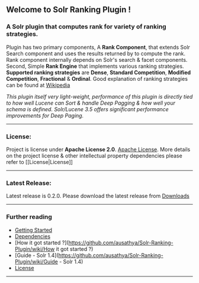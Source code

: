 ## Welcome to Solr Ranking Plugin !
### A Solr plugin that computes rank for variety of ranking strategies.

  Plugin has two primary components, A **Rank Component**, that extends Solr Search component and uses the results returned by to compute the rank. Rank component internally depends on Solr's search & facet components. Second, Simple **Rank Engine** that implements various ranking strategies. **Supported ranking strategies** are **Dense**, **Standard Competition**, **Modified Competition**, **Fractional** & **Ordinal**. Good explanation of ranking strategies can be found at [Wikipedia](http://en.wikipedia.org/wiki/Ranking)

_This plugin itself very light-weight, performance of this plugin is directly tied to how well Lucene can Sort & handle Deep Pagging & how well your schema is defined. Solr/Lucene 3.5 offers significant performance improvements for Deep Paging._

***
### License:
   Project is license under **Apache License 2.0**. [Apache License](http://www.apache.org/licenses/LICENSE-2.0.html). More details on the project license & other intellectual property dependencies please refer to [[License|License]]

***
### Latest Release:
   Latest release is 0.2.0. Please download the latest release from [Downloads](https://github.com/ausathya/Solr-Ranking-Plugin/downloads)

***
### Further reading
 * [Getting Started](https://github.com/ausathya/Solr-Ranking-Plugin/wiki/Getting-Started)
 * [Dependencies](https://github.com/ausathya/Solr-Ranking-Plugin/wiki/Dependencies)
 * [How it got started ?](https://github.com/ausathya/Solr-Ranking-Plugin/wiki/How it got started ?)
 * [Guide - Solr 1.4](https://github.com/ausathya/Solr-Ranking-Plugin/wiki/Guide - Solr 1.4)
 * [License](https://github.com/ausathya/Solr-Ranking-Plugin/wiki/License)

***